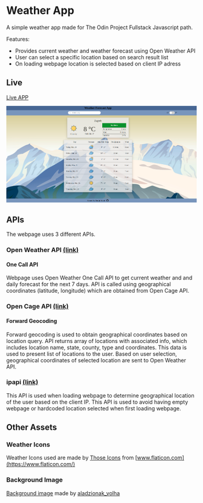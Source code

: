 # Weather App

A simple weather app made for The Odin Project Fullstack Javascript path.

Features:
- Provides current weather and weather forecast using Open Weather API
- User can select a specific location based on search result list
- On loading webpage location is selected based on client IP adress

## Live

[Live APP](https://mrdando.github.io/Weather-App/)

![alt text](https://github.com/MrDando/Weather-App/blob/main/preview.png?raw=true)


## APIs

The webpage uses 3 different APIs.

### Open Weather API [(link)](https://openweathermap.org/api)
#### One Call API

Webpage uses Open Weather One Call API to get current weather and and daily forecast for the next 7 days. API is called using geographical coordinates (latitude, longitude) which are obtained from Open Cage API.

### Open Cage API   [(link)](https://opencagedata.com/api)
#### Forward Geocoding

Forward geocoding is used to obtain geographical coordinates based on location query. API returns array of locations with associated info, which includes location name, state, county, type and coordinates. This data is used to present list of locations to the user. Based on user selection, geographical coordinates of selected location are sent to Open Weather API.

### ipapi [(link)](https://ipapi.co/)

This API is used when loading webpage to determine geographical location of the user based on the client IP. This API is used to avoid having empty webpage or hardcoded location selected when first loading webpage.

## Other Assets
### Weather Icons

Weather Icons used are made by [Those Icons](https://www.flaticon.com/authors/those-icons) from [www.flaticon.com](https://www.flaticon.com/)

### Background Image
[Background image](https://www.freepik.com/free-vector/mountain-ridges-vector-illustration-sunrise_11950790.htm#page=1&query=mountain&position=38) made by [aladzionak_volha](https://www.freepik.com/valadzionak-volha)